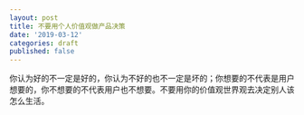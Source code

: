 ```yaml
---
layout: post
title: 不要用个人价值观做产品决策
date: '2019-03-12'
categories: draft
published: false
---
```


你认为好的不一定是好的，你认为不好的也不一定是坏的；你想要的不代表是用户想要的，你不想要的不代表用户也不想要。不要用你的价值观世界观去决定别人该怎么生活。

